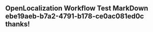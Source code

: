 <properties
ms.topic="hero-topic"
ms.test1="hero-topic"
ms.test2="test"/>

## OpenLocalization Workflow Test MarkDown ebe19aeb-b7a2-4791-b178-ce0ac081ed0c thanks!
<!--HONumber=Mar16_HO4-->
